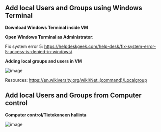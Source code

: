 
## Add local Users and Groups using Windows Terminal

**Download Windows Terminal inside VM**

**Open Windows Terminal as Administrator:**

Fix system error 5:
https://helpdeskgeek.com/help-desk/fix-system-error-5-access-is-denied-in-windows/


**Adding local groups and users in VM**

![image](https://user-images.githubusercontent.com/19546253/234252044-d895e18a-0f11-4ac7-baf8-527323c0a0f1.png)

Resources: https://en.wikiversity.org/wiki/Net_(command)/Localgroup



## Add local Users and Groups from Computer control

**Computer control/Tietokoneen hallinta**

![image](https://user-images.githubusercontent.com/19546253/234251853-45028f40-0bd6-4690-b5db-4cfa7357978e.png)
